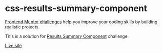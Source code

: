 # css-results-summary-component

[Frontend Mentor challenges](https://www.frontendmentor.io/) help you improve your coding skills by building realistic projects.

This is a solution for [Results Summary Component](https://www.frontendmentor.io/challenges/results-summary-component-CE_K6s0maV) challenge.

[Live site](https://amansgz.github.io/css-results-summary-component/)